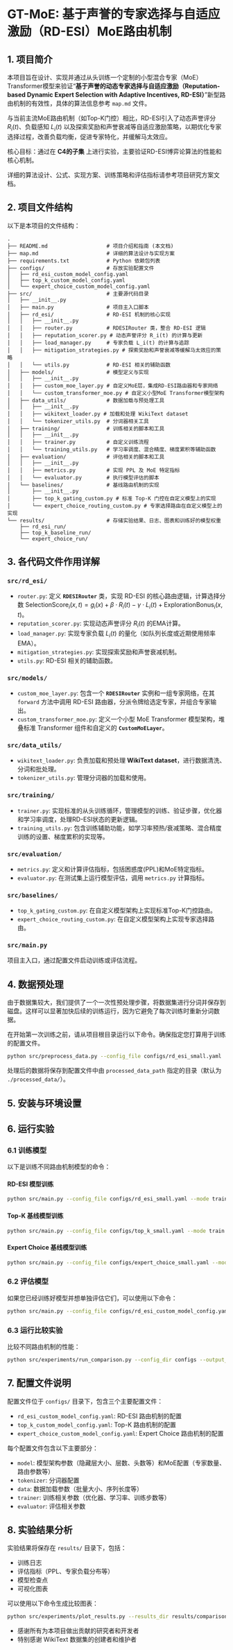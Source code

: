 # GT-MoE: 基于声誉的专家选择与自适应激励（RD-ESI）MoE路由机制

## 1. 项目简介

本项目旨在设计、实现并通过从头训练一个定制的小型混合专家（MoE）Transformer模型来验证“**基于声誉的动态专家选择与自适应激励（Reputation-based Dynamic Expert Selection with Adaptive Incentives, RD-ESI）**”新型路由机制的有效性，具体的算法信息参考 `map.md` 文件。

与当前主流MoE路由机制（如Top-K门控）相比，RD-ESI引入了动态声誉评分 $R_i(t)$、负载感知 $L_i(t)$ 以及探索奖励和声誉衰减等自适应激励策略，以期优化专家选择过程，改善负载均衡，促进专家特化，并缓解马太效应。

核心目标：通过在 **C4的子集** 上进行实验，主要验证RD-ESI博弈论算法的性能和核心机制。

详细的算法设计、公式、实现方案、训练策略和评估指标请参考项目研究方案文档。

## 2. 项目文件结构

以下是本项目的文件结构：

```
.
├── README.md                   # 项目介绍和指南 (本文档)
├── map.md                      # 详细的算法设计与实现方案
├── requirements.txt            # Python 依赖包列表
├── configs/                    # 存放实验配置文件
│   ├── rd_esi_custom_model_config.yaml
│   ├── top_k_custom_model_config.yaml
│   └── expert_choice_custom_model_config.yaml
├── src/                        # 主要源代码目录
│   ├── __init__.py
│   ├── main.py                 # 项目主入口脚本
│   ├── rd_esi/                 # RD-ESI 机制的核心实现
│   │   ├── __init__.py
│   │   ├── router.py           # RDESIRouter 类，整合 RD-ESI 逻辑
│   │   ├── reputation_scorer.py # 动态声誉评分 R_i(t) 的计算与更新
│   │   ├── load_manager.py     # 专家负载 L_i(t) 的计算与追踪
│   │   ├── mitigation_strategies.py # 探索奖励和声誉衰减等缓解马太效应的策略
│   │   └── utils.py            # RD-ESI 相关的辅助函数
│   ├── models/                 # 模型定义与实现
│   │   ├── __init__.py
│   │   ├── custom_moe_layer.py # 自定义MoE层，集成RD-ESI路由器和专家网络
│   │   └── custom_transformer_moe.py # 自定义小型MoE Transformer模型架构
│   ├── data_utils/             # 数据加载与预处理工具
│   │   ├── __init__.py
│   │   ├── wikitext_loader.py # 加载和处理 WikiText dataset
│   │   └── tokenizer_utils.py  # 分词器相关工具
│   ├── training/               # 训练相关的脚本和工具
│   │   ├── __init__.py
│   │   ├── trainer.py          # 自定义训练流程
│   │   └── training_utils.py   # 学习率调度、混合精度、梯度累积等辅助函数
│   ├── evaluation/             # 评估相关的脚本和工具
│   │   ├── __init__.py
│   │   ├── metrics.py          # 实现 PPL 及 MoE 特定指标
│   │   └── evaluator.py        # 执行模型评估的脚本
│   └── baselines/              # 基线路由机制的实现
│       ├── __init__.py
│       ├── top_k_gating_custom.py # 标准 Top-K 门控在自定义模型上的实现
│       └── expert_choice_routing_custom.py # 专家选择路由在自定义模型上的实现
└── results/                    # 存储实验结果、日志、图表和训练好的模型权重
    ├── rd_esi_run/
    ├── top_k_baseline_run/
    └── expert_choice_run/
```

## 3. 各代码文件作用详解

### `src/rd_esi/`
* `router.py`: 定义 **`RDESIRouter`** 类，实现 RD-ESI 的核心路由逻辑，计算选择分数 $\text{SelectionScore}_i(x,t) = g_i(x) + \beta \cdot R_i(t) - \gamma \cdot L_i(t) + \text{ExplorationBonus}_i(x,t)$。
* `reputation_scorer.py`: 实现动态声誉评分 $R_i(t)$ 的EMA计算。
* `load_manager.py`: 实现专家负载 $L_i(t)$ 的量化（如队列长度或近期使用频率EMA）。
* `mitigation_strategies.py`: 实现探索奖励和声誉衰减机制。
* `utils.py`: RD-ESI 相关的辅助函数。

### `src/models/`
* `custom_moe_layer.py`: 包含一个 **`RDESIRouter`** 实例和一组专家网络，在其 `forward` 方法中调用 RD-ESI 路由器，分派令牌给选定专家，并组合专家输出。
* `custom_transformer_moe.py`: 定义一个小型 MoE Transformer 模型架构，堆叠标准 Transformer 组件和自定义的 **`CustomMoELayer`**。

### `src/data_utils/`
* `wikitext_loader.py`: 负责加载和预处理 **WikiText dataset**，进行数据清洗、分词和批处理。
* `tokenizer_utils.py`: 管理分词器的加载和使用。

### `src/training/`
* `trainer.py`: 实现标准的从头训练循环，管理模型的训练、验证步骤，优化器和学习率调度，处理RD-ESI状态的更新逻辑。
* `training_utils.py`: 包含训练辅助功能，如学习率预热/衰减策略、混合精度训练的设置、梯度累积的实现等。

### `src/evaluation/`
* `metrics.py`: 定义和计算评估指标，包括困惑度(PPL)和MoE特定指标。
* `evaluator.py`: 在测试集上运行模型评估，调用 `metrics.py` 计算指标。

### `src/baselines/`
* `top_k_gating_custom.py`: 在自定义模型架构上实现标准Top-K门控路由。
* `expert_choice_routing_custom.py`: 在自定义模型架构上实现专家选择路由。

### `src/main.py`
项目主入口，通过配置文件启动训练或评估流程。

## 4. 数据预处理

由于数据集较大，我们提供了一个一次性预处理步骤，将数据集进行分词并保存到磁盘。这样可以显著加快后续的训练运行，因为它避免了每次训练时重新分词数据。

在开始第一次训练之前，请从项目根目录运行以下命令。确保指定您打算用于训练的配置文件。

```bash
python src/preprocess_data.py --config_file configs/rd_esi_small.yaml
```
处理后的数据将保存到配置文件中由 `processed_data_path` 指定的目录（默认为 `./processed_data/`）。

## 5. 安装与环境设置


## 6. 运行实验


### 6.1 训练模型

以下是训练不同路由机制模型的命令：

#### RD-ESI 模型训练
```bash
python src/main.py --config_file configs/rd_esi_small.yaml --mode train --output_dir results/rd_esi
```

#### Top-K 基线模型训练
```bash
python src/main.py --config_file configs/top_k_small.yaml --mode train --output_dir results/top_k
```

#### Expert Choice 基线模型训练
```bash
python src/main.py --config_file configs/expert_choice_small.yaml --mode train --output_dir results/expert_choice
```

### 6.2 评估模型

如果您已经训练好模型并想单独评估它们，可以使用以下命令：
```bash
python src/main.py --config_file configs/rd_esi_custom_model_config.yaml --mode eval --output_dir results/rd_esi_eval
```

### 6.3 运行比较实验

比较不同路由机制的性能：
```bash
python src/experiments/run_comparison.py --config_dir configs --output_dir results/comparison --mechanisms rd_esi top_k expert_choice
```

## 7. 配置文件说明

配置文件位于 `configs/` 目录下，包含三个主要配置文件：
* `rd_esi_custom_model_config.yaml`: RD-ESI 路由机制的配置
* `top_k_custom_model_config.yaml`: Top-K 路由机制的配置
* `expert_choice_custom_model_config.yaml`: Expert Choice 路由机制的配置

每个配置文件包含以下主要部分：
* `model`: 模型架构参数（隐藏层大小、层数、头数等）和MoE配置（专家数量、路由参数等）
* `tokenizer`: 分词器配置
* `data`: 数据加载参数（批量大小、序列长度等）
* `trainer`: 训练相关参数（优化器、学习率、训练步数等）
* `evaluator`: 评估相关参数

## 8. 实验结果分析

实验结果将保存在 `results/` 目录下，包括：
* 训练日志
* 评估指标（PPL、专家负载分布等）
* 模型检查点
* 可视化图表

可以使用以下命令生成比较图表：
```bash
python src/experiments/plot_results.py --results_dir results/comparison
```


* 感谢所有为本项目做出贡献的研究者和开发者
* 特别感谢 WikiText 数据集的创建者和维护者